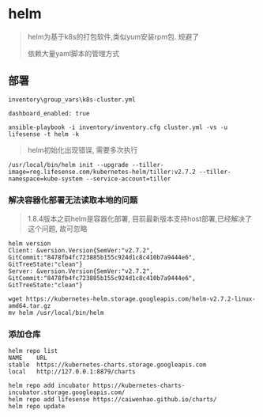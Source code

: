 # helm

> helm为基于k8s的打包软件,类似yum安装rpm包. 规避了
>
> 依赖大量yaml脚本的管理方式

## 部署

`inventory\group_vars\k8s-cluster.yml`

```
dashboard_enabled: true
```

```
ansible-playbook -i inventory/inventory.cfg cluster.yml -vs -u lifesense -t helm -k
```

> helm初始化出现错误, 需要多次执行

```
/usr/local/bin/helm init --upgrade --tiller-image=reg.lifesense.com/kubernetes-helm/tiller:v2.7.2 --tiller-namespace=kube-system --service-account=tiller
```

### 解决容器化部署无法读取本地的问题

> 1.8.4版本之前helm是容器化部署, 目前最新版本支持host部署,已经解决了这个问题, 故可忽略

```
helm version
Client: &version.Version{SemVer:"v2.7.2", GitCommit:"8478fb4fc723885b155c924d1c8c410b7a9444e6", GitTreeState:"clean"}
Server: &version.Version{SemVer:"v2.7.2", GitCommit:"8478fb4fc723885b155c924d1c8c410b7a9444e6", GitTreeState:"clean"}
```

```
wget https://kubernetes-helm.storage.googleapis.com/helm-v2.7.2-linux-amd64.tar.gz
mv helm /usr/local/bin/helm
```

### 添加仓库

```
helm repo list
NAME    URL                                             
stable  https://kubernetes-charts.storage.googleapis.com
local   http://127.0.0.1:8879/charts
```

```
helm repo add incubator https://kubernetes-charts-incubator.storage.googleapis.com/
helm repo add lifesense https://caiwenhao.github.io/charts/
helm repo update
```




